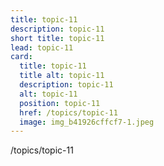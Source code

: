 ```yaml
---
title: topic-11
description: topic-11
short title: topic-11
lead: topic-11
card:
  title: topic-11
  title alt: topic-11
  description: topic-11
  alt: topic-11
  position: topic-11
  href: /topics/topic-11
  image: img_b41926cffcf7-1.jpeg
---
```

/topics/topic-11